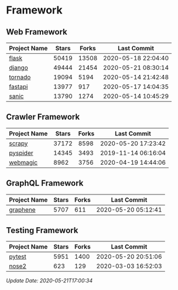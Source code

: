 # Framework

## Web Framework

| Project Name | Stars | Forks | Last Commit |
| ------------ | ----- | ----- | ----------- |
| [flask](https://github.com/pallets/flask) | 50419 | 13508 | 2020-05-18 22:04:40 |
| [django](https://github.com/django/django) | 49444 | 21454 | 2020-05-21 08:30:14 |
| [tornado](https://github.com/tornadoweb/tornado) | 19094 | 5194 | 2020-05-14 21:42:48 |
| [fastapi](https://github.com/tiangolo/fastapi) | 13977 | 917 | 2020-05-17 14:04:35 |
| [sanic](https://github.com/huge-success/sanic) | 13790 | 1274 | 2020-05-14 10:45:29 |

## Crawler Framework

| Project Name | Stars | Forks | Last Commit |
| ------------ | ----- | ----- | ----------- |
| [scrapy](https://github.com/scrapy/scrapy) | 37172 | 8598 | 2020-05-20 17:23:42 |
| [pyspider](https://github.com/binux/pyspider) | 14345 | 3493 | 2019-11-14 06:16:04 |
| [webmagic](https://github.com/code4craft/webmagic) | 8962 | 3756 | 2020-04-19 14:44:06 |

## GraphQL Framework

| Project Name | Stars | Forks | Last Commit |
| ------------ | ----- | ----- | ----------- |
| [graphene](https://github.com/graphql-python/graphene) | 5707 | 611 | 2020-05-20 05:12:41 |

## Testing Framework

| Project Name | Stars | Forks | Last Commit |
| ------------ | ----- | ----- | ----------- |
| [pytest](https://github.com/pytest-dev/pytest) | 5951 | 1400 | 2020-05-20 20:51:06 |
| [nose2](https://github.com/nose-devs/nose2) | 623 | 129 | 2020-03-03 16:52:03 |

*Update Date: 2020-05-21T17:00:34*
